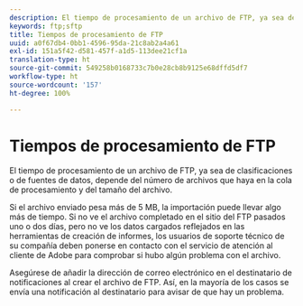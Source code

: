 ```yaml
---
description: El tiempo de procesamiento de un archivo de FTP, ya sea de clasificaciones o de fuentes de datos, depende del número de archivos que haya en la cola de procesamiento y del tamaño del archivo.
keywords: ftp;sftp
title: Tiempos de procesamiento de FTP
uuid: a0f67db4-0bb1-4596-95da-21c8ab2a4a61
exl-id: 151a5f42-d581-457f-a1d5-113dee21cf1a
translation-type: ht
source-git-commit: 549258b0168733c7b0e28cb8b9125e68dffd5df7
workflow-type: ht
source-wordcount: '157'
ht-degree: 100%

---
```


# Tiempos de procesamiento de FTP

El tiempo de procesamiento de un archivo de FTP, ya sea de clasificaciones o de fuentes de datos, depende del número de archivos que haya en la cola de procesamiento y del tamaño del archivo.

Si el archivo enviado pesa más de 5 MB, la importación puede llevar algo más de tiempo. Si no ve el archivo completado en el sitio del FTP pasados uno o dos días, pero no ve los datos cargados reflejados en las herramientas de creación de informes, los usuarios de soporte técnico de su compañía deben ponerse en contacto con el servicio de atención al cliente de Adobe para comprobar si hubo algún problema con el archivo.

Asegúrese de añadir la dirección de correo electrónico en el destinatario de notificaciones al crear el archivo de FTP. Así, en la mayoría de los casos se envía una notificación al destinatario para avisar de que hay un problema.
